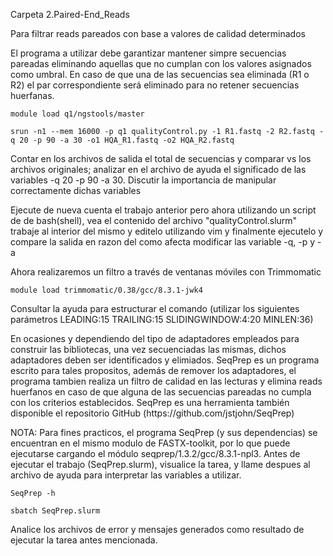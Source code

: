 <!DOCTYPE html>
<html>
<body>
<p>Carpeta 2.Paired-End_Reads</p>
<p>Para filtrar reads pareados con base a valores de calidad determinados</p>
<p>El programa a utilizar debe garantizar mantener simpre secuencias pareadas eliminando aquellas que no cumplan con los valores asignados como umbral. En caso de que una de las secuencias sea eliminada (R1 o R2) el par correspondiente será eliminado para no retener secuencias huerfanas.</p>
<pre><code>module load q1/ngstools/master</code></pre>
<pre><code>srun -n1 --mem 16000 -p q1 qualityControl.py -1 R1.fastq -2 R2.fastq -q 20 -p 90 -a 30 -o1 HQA_R1.fastq -o2 HQA_R2.fastq</code></pre>
<p>Contar en los archivos de salida el total de secuencias y comparar vs los archivos originales; analizar en el archivo de ayuda el significado de las variables -q 20 -p 90 -a 30. Discutir la importancia de manipular correctamente dichas variables</p>
<p>Ejecute de nueva cuenta el trabajo anterior pero ahora utilizando un script de de bash(shell), vea el contenido del archivo "qualityControl.slurm" trabaje al interior del mismo y editelo utilizando vim y finalmente ejecutelo y compare la salida en razon del como afecta modificar las variable -q, -p y -a</p>
<p>Ahora realizaremos un filtro a través de ventanas móviles con Trimmomatic</p>
<pre><code>module load trimmomatic/0.38/gcc/8.3.1-jwk4</code></pre>
<p>Consultar la ayuda para estructurar el comando (utilizar los siguientes parámetros LEADING:15 TRAILING:15 SLIDINGWINDOW:4:20 MINLEN:36)</p>
<p>En ocasiones y dependiendo del tipo de adaptadores empleados para construir las bibliotecas, una vez secuenciadas las mismas, dichos adaptadores deben ser identificados y elimiados. SeqPrep es un programa escrito para tales propositos, además de remover los adaptadores, el programa tambien realiza un filtro de calidad en las lecturas y elimina reads huerfanos en caso de que alguna de las secuencias pareadas no cumpla con los criterios establecidos. SeqPrep es una herramienta también disponible el repositorio GitHub (https://github.com/jstjohn/SeqPrep)</p>
<p>NOTA: Para fines practicos, el programa SeqPrep (y sus dependencias) se encuentran en el mismo modulo de FASTX-toolkit, por lo que puede ejecutarse cargando el módulo seqprep/1.3.2/gcc/8.3.1-npl3. Antes de ejecutar el trabajo (SeqPrep.slurm), visualice la tarea, y llame despues al archivo de ayuda para interpretar las variables a utilizar.</p>
<pre><code>SeqPrep -h</code></pre>
<pre><code>sbatch SeqPrep.slurm</code></pre>
<p>Analice los archivos de error y mensajes generados como resultado de ejecutar la tarea antes mencionada.</p>
</body>
</html>
